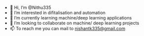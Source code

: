 - 👋 Hi, I’m @Nithu335
- 👀 I’m interested in difitalisation and automation
- 🌱 I’m currently learning machine/deep learning applications
- 💞️ I’m looking to collaborate on machine/ deep learning projects
- 📫 To reach me you can mail to nishantk335@gmail.com

<!---
Nithu335/Nithu335 is a ✨ special ✨ repository because its `README.md` (this file) appears on your GitHub profile.
You can click the Preview link to take a look at your changes.
--->

